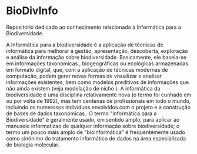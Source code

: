 # BioDivInfo

Repositório dedicado ao conhecimento relacionado à Informática para a Biodiversidade.



A Informática para a biodiversidade é a aplicação de técnicas de informática para melhorar a gestão, apresentação, descoberta, exploração e análise da informação sobre biodiversidade. Basicamente, ele baseia-se em informações taxonómicas , biogeográficas ou ecológicas armazenadas em formato digital, que, com a aplicação de técnicas modernas de computação, podem gerar novas formas de visualizar e analisar informações existentes, bem como modelos preditivos de informações que não ainda existem (veja modelação de nicho ). A informática da biodiversidade é uma disciplina relativamente nova (o termo foi cunhado em ou por volta de 1992), mas tem centenas de profissionais em todo o mundo, incluindo os numerosos indivíduos envolvidos com o projeto e a construção de bases de dados taxonómicas . O termo "Informática para a Biodiversidade" é geralmente usado, em sentido amplo, para aplicar ao manuseio informatizao de qualquer informação sobre biodiversidade; o termo um pouco mais amplo de "bioinformática" é frequentemente usado como sinónimo do tratamento informático de dados na área especializada de biologia molecular.

